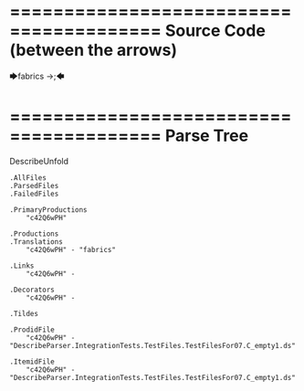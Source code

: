 ========================================
Source Code (between the arrows)
========================================

🡆fabrics<c42Q6wPH> ->;🡄

========================================
Parse Tree
========================================
DescribeUnfold

    .AllFiles
    .ParsedFiles
    .FailedFiles

    .PrimaryProductions
        "c42Q6wPH" 

    .Productions
    .Translations
        "c42Q6wPH" - "fabrics"

    .Links
        "c42Q6wPH" - 

    .Decorators
        "c42Q6wPH" - 

    .Tildes

    .ProdidFile
        "c42Q6wPH" - "DescribeParser.IntegrationTests.TestFiles.TestFilesFor07.C_empty1.ds"

    .ItemidFile
        "c42Q6wPH" - "DescribeParser.IntegrationTests.TestFiles.TestFilesFor07.C_empty1.ds"

